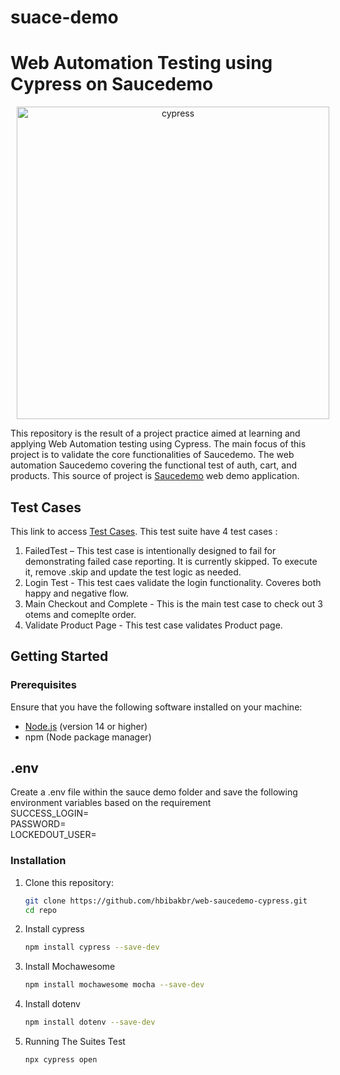 # suace-demo
# Web Automation Testing using Cypress on Saucedemo

<p align="center">
    <img src="cypress/screenshots/img/cypress-logo.svg" alt="cypress" width="500" style="margin-left: 10px;" >
</p>

This repository is the result of a project practice aimed at learning and applying Web Automation testing using Cypress. The main focus of this project is to validate the core functionalities of Saucedemo. The web automation Saucedemo covering the functional test of auth, cart, and products. This source of project is [Saucedemo](https://www.saucedemo.com/) web demo application. 

## Test Cases
This link to access [Test Cases](https://docs.google.com/spreadsheets/d/15m83Lqhm3-xFlIUMO9RbIF0bZp8yOc2w1xtsSt7SCcw/).
This test suite have 4 test cases :
1. FailedTest – This test case is intentionally designed to fail for demonstrating failed case reporting. It is currently skipped. To execute it, remove .skip and update the test logic as needed.
2. Login Test - This test caes validate the login functionality. Coveres both happy and negative flow.
3. Main Checkout and Complete - This is the main test case to check out 3 otems and comeplte order. 
4. Validate Product Page - This test case validates Product page.

## Getting Started

### Prerequisites

Ensure that you have the following software installed on your machine:

- [Node.js](https://nodejs.org/) (version 14 or higher)
- npm (Node package manager)

## .env
Create a .env file within the sauce demo folder and save the following environment variables based on the requirement<br>
SUCCESS_LOGIN=<br>
PASSWORD=<br>
LOCKEDOUT_USER=<br>

### Installation

1. Clone this repository:
   ```bash
   git clone https://github.com/hbibakbr/web-saucedemo-cypress.git
   cd repo
   ```
2. Install cypress
    ```bash
    npm install cypress --save-dev
    ```
5. Install Mochawesome
    ```bash
    npm install mochawesome mocha --save-dev
    ```
6. Install dotenv
    ```bash
    npm install dotenv --save-dev
    ```

7. Running The Suites Test
    ```bash
    npx cypress open
    ```